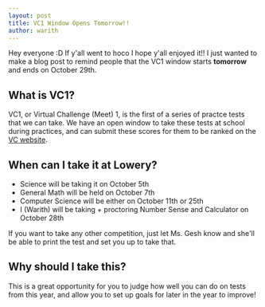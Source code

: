 ```yaml
---
layout: post
title: VC1 Window Opens Tomorrow!!
author: warith
---
```


Hey everyone :D If y'all went to hoco I hope y'all enjoyed it!! I just wanted to make a blog post to remind people that the VC1 window starts **tomorrow** and ends on 
October 29th.

## What is VC1?
VC1, or Virtual Challenge (Meet) 1, is the first of a series of practce tests that we can take. We have an open window to take these tests at school during practices, 
and can submit these scores for them to be ranked on the [VC website](https://virtualchallengemeets.com/).

## When can I take it at Lowery?
- Science will be taking it on October 5th
- General Math will be held on October 7th
- Computer Science will be either on October 11th or 25th
- I (Warith) will be taking + proctoring Number Sense and Calculator on October 28th

If you want to take any other competition, just let Ms. Gesh know and she'll be able to print the test and set you up to take that.

## Why should I take this?
This is a great opportunity for you to judge how well you can do on tests from this year, and allow you to set up goals for later in the year to improve!